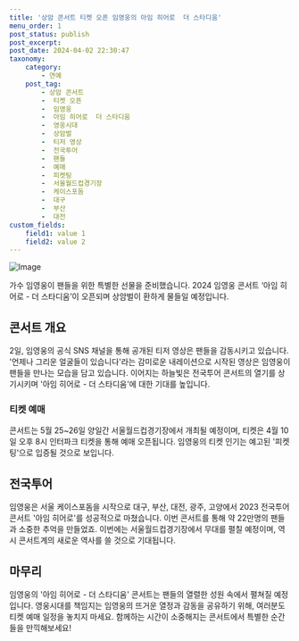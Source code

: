 ```yaml
---
title: '상암 콘서트 티켓 오픈 임영웅의 아임 히어로  더 스타디움'
menu_order: 1
post_status: publish
post_excerpt: 
post_date: 2024-04-02 22:30:47
taxonomy:
    category:
        - 연예
    post_tag:
        - 상암 콘서트
        -  티켓 오픈
        -  임영웅
        -  아임 히어로  더 스타디움
        -  영웅시대
        -  상암벌
        -  티저 영상
        -  전국투어
        -  팬들
        -  예매
        -  피켓팅
        -  서울월드컵경기장
        -  케이스포돔
        -  대구
        -  부산
        -  대전
custom_fields:
    field1: value 1
    field2: value 2
---
```


![Image](https://ssl.pstatic.net/mimgnews/image/018/2024/04/02/0005704840_001_20240402081903945.jpg?type=w540)

가수 임영웅이 팬들을 위한 특별한 선물을 준비했습니다. 2024 임영웅 콘서트 ‘아임 히어로 - 더 스타디움’이 오픈되며 상암벌이 환하게 물들일 예정입니다.
## 콘서트 개요
2일, 임영웅의 공식 SNS 채널을 통해 공개된 티저 영상은 팬들을 감동시키고 있습니다. '언제나 그리운 얼굴들이 있습니다'라는 감미로운 내레이션으로 시작된 영상은 임영웅이 팬들을 만나는 모습을 담고 있습니다. 이어지는 하늘빛은 전국투어 콘서트의 열기를 상기시키며 '아임 히어로 - 더 스타디움'에 대한 기대를 높입니다.
### 티켓 예매
콘서트는 5월 25~26일 양일간 서울월드컵경기장에서 개최될 예정이며, 티켓은 4월 10일 오후 8시 인터파크 티켓을 통해 예매 오픈됩니다. 임영웅의 티켓 인기는 예고된 '피켓팅'으로 입증될 것으로 보입니다.
## 전국투어
임영웅은 서울 케이스포돔을 시작으로 대구, 부산, 대전, 광주, 고양에서 2023 전국투어 콘서트 '아임 히어로'를 성공적으로 마쳤습니다. 이번 콘서트를 통해 약 22만명의 팬들과 소중한 추억을 만들었죠. 이번에는 서울월드컵경기장에서 무대를 펼칠 예정이며, 역시 콘서트계의 새로운 역사를 쓸 것으로 기대됩니다.
## 마무리
임영웅의 '아임 히어로 - 더 스타디움' 콘서트는 팬들의 열렬한 성원 속에서 펼쳐질 예정입니다. 영웅시대를 책임지는 임영웅의 뜨거운 열정과 감동을 공유하기 위해, 여러분도 티켓 예매 일정을 놓치지 마세요. 함께하는 시간이 소중해지는 콘서트에서 특별한 순간들을 만끽해보세요!

